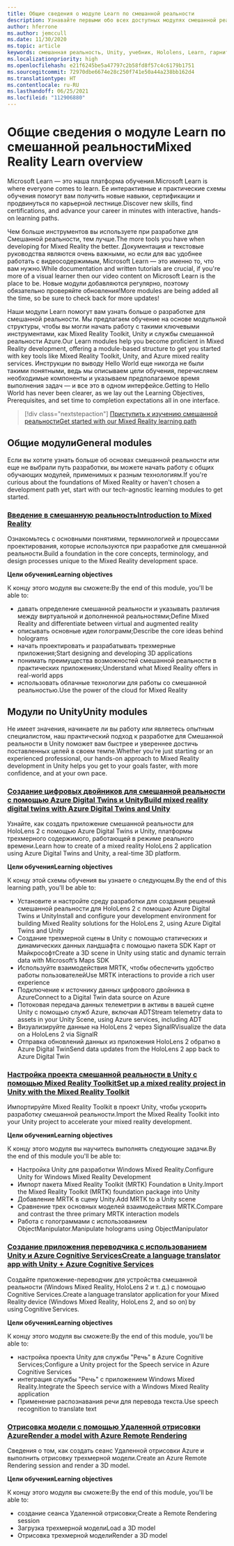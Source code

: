 ```yaml
---
title: Общие сведения о модуле Learn по смешанной реальности
description: Узнавайте первыми обо всех доступных модулях смешанной реальности, размещаемых на платформе Microsoft Learn.
author: hferrone
ms.author: jemccull
ms.date: 11/30/2020
ms.topic: article
keywords: смешанная реальность, Unity, учебник, Hololens, Learn, гарнитура смешанной реальности, гарнитура Windows Mixed Reality, гарнитура виртуальной реальности, что такое виртуальная реальность, что такое дополненная реальность, MRTK, Mixed Reality Toolkit, перевод с одного языка на другой, Azure, Azure Cognitive Services, Microsoft Learn
ms.localizationpriority: high
ms.openlocfilehash: e21f6245be5a47797c2b58fd8f57c4c6179b1751
ms.sourcegitcommit: 72970dbe6674e28c250f741e50a44a238bb162d4
ms.translationtype: HT
ms.contentlocale: ru-RU
ms.lasthandoff: 06/25/2021
ms.locfileid: "112906880"
---
```

# <a name="mixed-reality-learn-overview"></a><span data-ttu-id="23efb-104">Общие сведения о модуле Learn по смешанной реальности</span><span class="sxs-lookup"><span data-stu-id="23efb-104">Mixed Reality Learn overview</span></span>

<span data-ttu-id="23efb-105">Microsoft Learn — это наша платформа обучения.</span><span class="sxs-lookup"><span data-stu-id="23efb-105">Microsoft Learn is where everyone comes to learn.</span></span> <span data-ttu-id="23efb-106">Ее интерактивные и практические схемы обучения помогут вам получить новые навыки, сертификации и продвинуться по карьерной лестнице.</span><span class="sxs-lookup"><span data-stu-id="23efb-106">Discover new skills, find certifications, and advance your career in minutes with interactive, hands-on learning paths.</span></span> 

<span data-ttu-id="23efb-107">Чем больше инструментов вы используете при разработке для Смешанной реальности, тем лучше.</span><span class="sxs-lookup"><span data-stu-id="23efb-107">The more tools you have when developing for Mixed Reality the better.</span></span> <span data-ttu-id="23efb-108">Документация и текстовые руководства являются очень важными, но если для вас удобнее работать с видеосодержимым, Microsoft Learn — это именно то, что вам нужно.</span><span class="sxs-lookup"><span data-stu-id="23efb-108">While documentation and written tutorials are crucial, if you're more of a visual learner then our video content on Microsoft Learn is the place to be.</span></span> <span data-ttu-id="23efb-109">Новые модули добавляются регулярно, поэтому обязательно проверяйте обновления!</span><span class="sxs-lookup"><span data-stu-id="23efb-109">More modules are being added all the time, so be sure to check back for more updates!</span></span>

<span data-ttu-id="23efb-110">Наши модули Learn помогут вам узнать больше о разработке для смешанной реальности. Мы предлагаем обучение на основе модульной структуры, чтобы вы могли начать работу с такими ключевыми инструментами, как Mixed Reality Toolkit, Unity и службы смешанной реальности Azure.</span><span class="sxs-lookup"><span data-stu-id="23efb-110">Our Learn modules help you become proficient in Mixed Reality development, offering a module-based structure to get you started with key tools like Mixed Reality Toolkit, Unity, and Azure mixed reality services.</span></span> <span data-ttu-id="23efb-111">Инструкции по выводу Hello World еще никогда не были такими понятными, ведь мы описываем цели обучения, перечисляем необходимые компоненты и указываем предполагаемое время выполнения задач — и все это в одном интерфейсе.</span><span class="sxs-lookup"><span data-stu-id="23efb-111">Getting to Hello World has never been clearer, as we lay out the Learning Objectives, Prerequisites, and set time to completion expectations all in one interface.</span></span> 

> [!div class="nextstepaction"]
> [<span data-ttu-id="23efb-112">Приступить к изучению смешанной реальности</span><span class="sxs-lookup"><span data-stu-id="23efb-112">Get started with our Mixed Reality learning path</span></span>](/learn/browse/?terms=mixed+reality)

## <a name="general-modules"></a><span data-ttu-id="23efb-113">Общие модули</span><span class="sxs-lookup"><span data-stu-id="23efb-113">General modules</span></span>

<span data-ttu-id="23efb-114">Если вы хотите узнать больше об основах смешанной реальности или еще не выбрали путь разработки, вы можете начать работу с общих обучающих модулей, применимых к разным технологиям.</span><span class="sxs-lookup"><span data-stu-id="23efb-114">If you're curious about the foundations of Mixed Reality or haven't chosen a development path yet, start with our tech-agnostic learning modules to get started.</span></span>

### <a name="introduction-to-mixed-reality"></a>[<span data-ttu-id="23efb-115">Введение в смешанную реальность</span><span class="sxs-lookup"><span data-stu-id="23efb-115">Introduction to Mixed Reality</span></span>](/learn/modules/intro-to-mixed-reality/)

<span data-ttu-id="23efb-116">Ознакомьтесь с основными понятиями, терминологией и процессами проектирования, которые используются при разработке для смешанной реальности.</span><span class="sxs-lookup"><span data-stu-id="23efb-116">Build a foundation in the core concepts, terminology, and design processes unique to the Mixed Reality development space.</span></span>

<span data-ttu-id="23efb-117">**Цели обучения**</span><span class="sxs-lookup"><span data-stu-id="23efb-117">**Learning objectives**</span></span>

<span data-ttu-id="23efb-118">К концу этого модуля вы сможете:</span><span class="sxs-lookup"><span data-stu-id="23efb-118">By the end of this module, you'll be able to:</span></span>

* <span data-ttu-id="23efb-119">давать определение смешанной реальности и указывать различия между виртуальной и дополненной реальностями;</span><span class="sxs-lookup"><span data-stu-id="23efb-119">Define Mixed Reality and differentiate between virtual and augmented reality</span></span>
* <span data-ttu-id="23efb-120">описывать основные идеи голограмм;</span><span class="sxs-lookup"><span data-stu-id="23efb-120">Describe the core ideas behind holograms</span></span>
* <span data-ttu-id="23efb-121">начать проектировать и разрабатывать трехмерные приложения;</span><span class="sxs-lookup"><span data-stu-id="23efb-121">Start designing and developing 3D applications</span></span>
* <span data-ttu-id="23efb-122">понимать преимущества возможностей смешанной реальности в практических приложениях;</span><span class="sxs-lookup"><span data-stu-id="23efb-122">Understand what Mixed Reality offers in real-world apps</span></span>
* <span data-ttu-id="23efb-123">использовать облачные технологии для работы со смешанной реальностью.</span><span class="sxs-lookup"><span data-stu-id="23efb-123">Use the power of the cloud for Mixed Reality</span></span>

## <a name="unity-modules"></a><span data-ttu-id="23efb-124">Модули по Unity</span><span class="sxs-lookup"><span data-stu-id="23efb-124">Unity modules</span></span>

<span data-ttu-id="23efb-125">Не имеет значения, начинаете ли вы работу или являетесь опытным специалистом, наш практический подход к разработке для Смешанной реальности в Unity поможет вам быстрее и увереннее достичь поставленных целей в своем темпе.</span><span class="sxs-lookup"><span data-stu-id="23efb-125">Whether you're just starting or an experienced professional, our hands-on approach to Mixed Reality development in Unity helps you get to your goals faster, with more confidence, and at your own pace.</span></span>

### <a name="build-mixed-reality-digital-twins-with-azure-digital-twins-and-unity"></a>[<span data-ttu-id="23efb-126">Создание цифровых двойников для смешанной реальности с помощью Azure Digital Twins и Unity</span><span class="sxs-lookup"><span data-stu-id="23efb-126">Build mixed reality digital twins with Azure Digital Twins and Unity</span></span>](/learn/paths/build-mixed-reality-azure-digital-twins-unity/)

<span data-ttu-id="23efb-127">Узнайте, как создать приложение смешанной реальности для HoloLens 2 с помощью Azure Digital Twins и Unity, платформы трехмерного содержимого, работающей в режиме реального времени.</span><span class="sxs-lookup"><span data-stu-id="23efb-127">Learn how to create of a mixed reality HoloLens 2 application using Azure Digital Twins and Unity, a real-time 3D platform.</span></span>

<span data-ttu-id="23efb-128">**Цели обучения**</span><span class="sxs-lookup"><span data-stu-id="23efb-128">**Learning objectives**</span></span>

<span data-ttu-id="23efb-129">К концу этой схемы обучения вы узнаете о следующем.</span><span class="sxs-lookup"><span data-stu-id="23efb-129">By the end of this learning path, you'll be able to:</span></span>

* <span data-ttu-id="23efb-130">Установите и настройте среду разработки для создания решений смешанной реальности для HoloLens 2 с помощью Azure Digital Twins и Unity</span><span class="sxs-lookup"><span data-stu-id="23efb-130">Install and configure your development environment for building Mixed Reality solutions for the HoloLens 2, using Azure Digital Twins and Unity</span></span>
* <span data-ttu-id="23efb-131">Создание трехмерной сцены в Unity с помощью статических и динамических данных ландшафта с помощью пакета SDK Карт от Майкрософт</span><span class="sxs-lookup"><span data-stu-id="23efb-131">Create a 3D scene in Unity using static and dynamic terrain data with Microsoft’s Maps SDK</span></span>
* <span data-ttu-id="23efb-132">Используйте взаимодействия MRTK, чтобы обеспечить удобство работы пользователей</span><span class="sxs-lookup"><span data-stu-id="23efb-132">Use MRTK interactions to provide a rich user experience</span></span>
* <span data-ttu-id="23efb-133">Подключение к источнику данных цифрового двойника в Azure</span><span class="sxs-lookup"><span data-stu-id="23efb-133">Connect to a Digital Twin data source on Azure</span></span>
* <span data-ttu-id="23efb-134">Потоковая передача данных телеметрии в активы в вашей сцене Unity с помощью служб Azure, включая ADT</span><span class="sxs-lookup"><span data-stu-id="23efb-134">Stream telemetry data to assets in your Unity Scene, using Azure services, including ADT</span></span>
* <span data-ttu-id="23efb-135">Визуализируйте данные на HoloLens 2 через SignalR</span><span class="sxs-lookup"><span data-stu-id="23efb-135">Visualize the data on a HoloLens 2 via SignalR</span></span>
* <span data-ttu-id="23efb-136">Отправка обновлений данных из приложения HoloLens 2 обратно в Azure Digital Twin</span><span class="sxs-lookup"><span data-stu-id="23efb-136">Send data updates from the HoloLens 2 app back to Azure Digital Twin</span></span>

### <a name="set-up-a-mixed-reality-project-in-unity-with-the-mixed-reality-toolkit"></a>[<span data-ttu-id="23efb-137">Настройка проекта смешанной реальности в Unity с помощью Mixed Reality Toolkit</span><span class="sxs-lookup"><span data-stu-id="23efb-137">Set up a mixed reality project in Unity with the Mixed Reality Toolkit</span></span>](/learn/modules/mixed-reality-toolkit-project-unity/)

<span data-ttu-id="23efb-138">Импортируйте Mixed Reality Toolkit в проект Unity, чтобы ускорить разработку смешанной реальности.</span><span class="sxs-lookup"><span data-stu-id="23efb-138">Import the Mixed Reality Toolkit into your Unity project to accelerate your mixed reality development.</span></span>

<span data-ttu-id="23efb-139">**Цели обучения**</span><span class="sxs-lookup"><span data-stu-id="23efb-139">**Learning objectives**</span></span>

<span data-ttu-id="23efb-140">К концу этого модуля вы научитесь выполнять следующие задачи.</span><span class="sxs-lookup"><span data-stu-id="23efb-140">By the end of this module you'll be able to:</span></span>

* <span data-ttu-id="23efb-141">Настройка Unity для разработки Windows Mixed Reality.</span><span class="sxs-lookup"><span data-stu-id="23efb-141">Configure Unity for Windows Mixed Reality Development</span></span>
* <span data-ttu-id="23efb-142">Импорт пакета Mixed Reality Toolkit (MRTK) Foundation в Unity.</span><span class="sxs-lookup"><span data-stu-id="23efb-142">Import the Mixed Reality Toolkit (MRTK) foundation package into Unity</span></span>
* <span data-ttu-id="23efb-143">Добавление MRTK в сцену Unity.</span><span class="sxs-lookup"><span data-stu-id="23efb-143">Add MRTK to a Unity scene</span></span>
* <span data-ttu-id="23efb-144">Сравнение трех основных моделей взаимодействия MRTK.</span><span class="sxs-lookup"><span data-stu-id="23efb-144">Compare and contrast the three primary MRTK interaction models</span></span>
* <span data-ttu-id="23efb-145">Работа с голограммами с использованием ObjectManipulator.</span><span class="sxs-lookup"><span data-stu-id="23efb-145">Manipulate holograms using ObjectManipulator</span></span>

### <a name="create-a-language-translator-app-with-unity--azure-cognitive-services"></a>[<span data-ttu-id="23efb-146">Создание приложения переводчика с использованием Unity и Azure Cognitive Services</span><span class="sxs-lookup"><span data-stu-id="23efb-146">Create a language translator app with Unity + Azure Cognitive Services</span></span>](/learn/modules/create-language-translator-mixed-reality-application-unity-azure-cognitive-services/)

<span data-ttu-id="23efb-147">Создайте приложение-переводчик для устройства смешанной реальности (Windows Mixed Reality, HoloLens 2 и т. д.) с помощью Cognitive Services.</span><span class="sxs-lookup"><span data-stu-id="23efb-147">Create a language translator application for your Mixed Reality device (Windows Mixed Reality, HoloLens 2, and so on) by using Cognitive Services.</span></span>

<span data-ttu-id="23efb-148">**Цели обучения**</span><span class="sxs-lookup"><span data-stu-id="23efb-148">**Learning objectives**</span></span>

<span data-ttu-id="23efb-149">К концу этого модуля вы сможете:</span><span class="sxs-lookup"><span data-stu-id="23efb-149">By the end of this module, you'll be able to:</span></span>

* <span data-ttu-id="23efb-150">настройка проекта Unity для службы "Речь" в Azure Cognitive Services;</span><span class="sxs-lookup"><span data-stu-id="23efb-150">Configure a Unity project for the Speech service in Azure Cognitive Services</span></span>
* <span data-ttu-id="23efb-151">интеграция службы "Речь" с приложением Windows Mixed Reality.</span><span class="sxs-lookup"><span data-stu-id="23efb-151">Integrate the Speech service with a Windows Mixed Reality application</span></span>
* <span data-ttu-id="23efb-152">Применение распознавания речи для перевода текста.</span><span class="sxs-lookup"><span data-stu-id="23efb-152">Use speech recognition to translate text</span></span>

### <a name="render-a-model-with-azure-remote-rendering"></a>[<span data-ttu-id="23efb-153">Отрисовка модели с помощью Удаленной отрисовки Azure</span><span class="sxs-lookup"><span data-stu-id="23efb-153">Render a model with Azure Remote Rendering</span></span>](/learn/modules/render-model-azure-remote-rendering-unity/)

<span data-ttu-id="23efb-154">Сведения о том, как создать сеанс Удаленной отрисовки Azure и выполнить отрисовку трехмерной модели.</span><span class="sxs-lookup"><span data-stu-id="23efb-154">Create an Azure Remote Rendering session and render a 3D model.</span></span>

<span data-ttu-id="23efb-155">**Цели обучения**</span><span class="sxs-lookup"><span data-stu-id="23efb-155">**Learning objectives**</span></span>

<span data-ttu-id="23efb-156">К концу этого модуля вы сможете:</span><span class="sxs-lookup"><span data-stu-id="23efb-156">By the end of this module, you'll be able to:</span></span>

* <span data-ttu-id="23efb-157">создание сеанса Удаленной отрисовки;</span><span class="sxs-lookup"><span data-stu-id="23efb-157">Create a Remote Rendering session</span></span>
* <span data-ttu-id="23efb-158">Загрузка трехмерной модели</span><span class="sxs-lookup"><span data-stu-id="23efb-158">Load a 3D model</span></span>
* <span data-ttu-id="23efb-159">Отрисовка трехмерной модели</span><span class="sxs-lookup"><span data-stu-id="23efb-159">Render a 3D model</span></span>